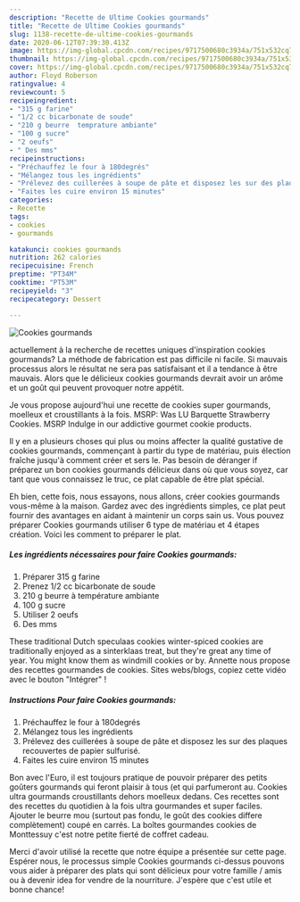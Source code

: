 ```yaml
---
description: "Recette de Ultime Cookies gourmands"
title: "Recette de Ultime Cookies gourmands"
slug: 1138-recette-de-ultime-cookies-gourmands
date: 2020-06-12T07:39:30.413Z
image: https://img-global.cpcdn.com/recipes/9717500680c3934a/751x532cq70/cookies-gourmands-photo-principale-de-la-recette.jpg
thumbnail: https://img-global.cpcdn.com/recipes/9717500680c3934a/751x532cq70/cookies-gourmands-photo-principale-de-la-recette.jpg
cover: https://img-global.cpcdn.com/recipes/9717500680c3934a/751x532cq70/cookies-gourmands-photo-principale-de-la-recette.jpg
author: Floyd Roberson
ratingvalue: 4
reviewcount: 5
recipeingredient:
- "315 g farine"
- "1/2 cc bicarbonate de soude"
- "210 g beurre  temprature ambiante"
- "100 g sucre"
- "2 oeufs"
- " Des mms"
recipeinstructions:
- "Préchauffez le four à 180degrés"
- "Mélangez tous les ingrédients"
- "Prélevez des cuillerées à soupe de pâte et disposez les sur des plaques recouvertes de papier sulfurisé."
- "Faites les cuire environ 15 minutes"
categories:
- Recette
tags:
- cookies
- gourmands

katakunci: cookies gourmands 
nutrition: 262 calories
recipecuisine: French
preptime: "PT34M"
cooktime: "PT53M"
recipeyield: "3"
recipecategory: Dessert

---
```



![Cookies gourmands](https://img-global.cpcdn.com/recipes/9717500680c3934a/751x532cq70/cookies-gourmands-photo-principale-de-la-recette.jpg)

actuellement à la recherche de recettes uniques d'inspiration cookies gourmands? La méthode de fabrication est pas difficile ni facile. Si mauvais processus alors le résultat ne sera pas satisfaisant et il a tendance à être mauvais. Alors que le délicieux cookies gourmands devrait avoir un arôme et un goût qui peuvent provoquer notre appétit.

Je vous propose aujourd&#39;hui une recette de cookies super gourmands, moelleux et croustillants à la fois. MSRP: Was LU Barquette Strawberry Cookies. MSRP Indulge in our addictive gourmet cookie products.

Il y en a plusieurs choses qui plus ou moins affecter la qualité gustative de cookies gourmands, commençant à partir du type de matériau, puis élection fraîche jusqu'à comment créer et sers le. Pas besoin de déranger if préparez un bon cookies gourmands délicieux dans où que vous soyez, car tant que vous connaissez le truc, ce plat capable de être plat spécial.


Eh bien, cette fois, nous essayons, nous allons, créer cookies gourmands vous-même à la maison. Gardez avec des ingrédients simples, ce plat peut fournir des avantages en aidant à maintenir un corps sain us. Vous pouvez préparer Cookies gourmands utiliser 6 type de matériau et 4 étapes création. Voici les comment to préparer le plat.

<!--inarticleads1-->

##### Les ingrédients nécessaires pour faire Cookies gourmands:

1. Préparer 315 g farine
1. Prenez 1/2 cc bicarbonate de soude
1.  210 g beurre à température ambiante
1.  100 g sucre
1. Utiliser 2 oeufs
1.   Des mms


These traditional Dutch speculaas cookies winter-spiced cookies are traditionally enjoyed as a sinterklaas treat, but they&#39;re great any time of year. You might know them as windmill cookies or by. Annette nous propose des recettes gourmandes de cookies. Sites webs/blogs, copiez cette vidéo avec le bouton &#34;Intégrer&#34; ! 

<!--inarticleads2-->

##### Instructions Pour faire Cookies gourmands:

1. Préchauffez le four à 180degrés
1. Mélangez tous les ingrédients
1. Prélevez des cuillerées à soupe de pâte et disposez les sur des plaques recouvertes de papier sulfurisé.
1. Faites les cuire environ 15 minutes


Bon avec l&#39;Euro, il est toujours pratique de pouvoir préparer des petits goûters gourmands qui feront plaisir à tous (et qui parfumeront au. Cookies ultra gourmands croustillants dehors moelleux dedans. Ces recettes sont des recettes du quotidien à la fois ultra gourmandes et super faciles. Ajouter le beurre mou (surtout pas fondu, le goût des cookies differe complètement) coupé en carrés. La boîtes gourmandes cookies de Monttessuy c&#39;est notre petite fierté de coffret cadeau. 


Merci d'avoir utilisé la recette que notre équipe a présentée sur cette page. Espérer nous, le processus simple Cookies gourmands ci-dessus pouvons vous aider à préparer des plats qui sont délicieux pour votre famille / amis ou à devenir idea for vendre de la nourriture. J'espère que c'est utile et bonne chance!
